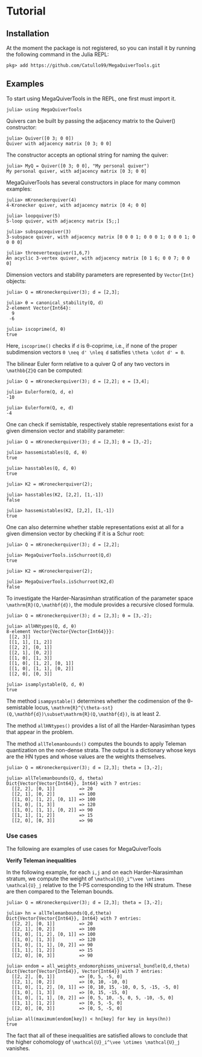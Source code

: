 # Tutorial

## Installation

At the moment the package is not registered,
so you can install it by running the following command in the Julia REPL:

```julia-repl
pkg> add https://github.com/Catullo99/MegaQuiverTools.git
```

## Examples

To start using MegaQuiverTools in the REPL, one first must import it.

```julia-repl
julia> using MegaQuiverTools
```

Quivers can be built by passing the adjacency matrix to the Quiver() constructor:

```julia-repl
julia> Quiver([0 3; 0 0])
Quiver with adjacency matrix [0 3; 0 0]
```

The constructor accepts an optional string for naming the quiver:

```julia-repl
julia> MyQ = Quiver([0 3; 0 0], "My personal quiver")
My personal quiver, with adjacency matrix [0 3; 0 0]
```

MegaQuiverTools has several constructors in place for many common examples:

```julia-repl
julia> mKroneckerquiver(4)
4-Kronecker quiver, with adjacency matrix [0 4; 0 0]

julia> loopquiver(5)
5-loop quiver, with adjacency matrix [5;;]

julia> subspacequiver(3)
3-subspace quiver, with adjacency matrix [0 0 0 1; 0 0 0 1; 0 0 0 1; 0 0 0 0]

julia> threevertexquiver(1,6,7)
An acyclic 3-vertex quiver, with adjacency matrix [0 1 6; 0 0 7; 0 0 0]
```


Dimension vectors and stability parameters are represented by `Vector{Int}` objects:

```julia-repl
julia> Q = mKroneckerquiver(3); d = [2,3];

julia> θ = canonical_stability(Q, d)
2-element Vector{Int64}:
  9
 -6

julia> iscoprime(d, θ)
true
```
Here, `iscoprime()` checks if ``d`` is θ-coprime, i.e., if none of the
proper subdimension vectors ``0 \neq d' \nleq d`` satisfies ``\theta \cdot d' = 0``.

The bilinear Euler form relative to a quiver Q of any two vectors
in ``\mathbb{Z}Q`` can be computed:

```julia-repl
julia> Q = mKroneckerquiver(3); d = [2,2]; e = [3,4];

julia> Eulerform(Q, d, e)
-10

julia> Eulerform(Q, e, d)
-4
```

One can check if semistable, respectively stable representations
exist for a given dimension vector and stability parameter:

```julia-repl
julia> Q = mKroneckerquiver(3); d = [2,3]; θ = [3,-2];

julia> hassemistables(Q, d, θ)
true

julia> hasstables(Q, d, θ)
true

julia> K2 = mKroneckerquiver(2);

julia> hasstables(K2, [2,2], [1,-1])
false

julia> hassemistables(K2, [2,2], [1,-1])
true
```

One can also determine whether stable representations exist at all
for a given dimension vector by checking if it is a Schur root:

```julia-repl
julia> Q = mKroneckerquiver(3); d = [2,2];

julia> MegaQuiverTools.isSchurroot(Q,d)
true

julia> K2 = mKroneckerquiver(2);

julia> MegaQuiverTools.isSchurroot(K2,d)
false
```

To investigate the Harder-Narasimhan stratification of the parameter space
``\mathrm{R}(Q,\mathbf{d})``, the module provides a recursive closed formula.

```julia-repl
julia> Q = mKroneckerquiver(3); d = [2,3]; θ = [3,-2];

julia> allHNtypes(Q, d, θ)
8-element Vector{Vector{Vector{Int64}}}:
 [[2, 3]]
 [[1, 1], [1, 2]]
 [[2, 2], [0, 1]]
 [[2, 1], [0, 2]]
 [[1, 0], [1, 3]]
 [[1, 0], [1, 2], [0, 1]]
 [[1, 0], [1, 1], [0, 2]]
 [[2, 0], [0, 3]]

julia> isamplystable(Q, d, θ)
true
```

The method `isampystable()` determines whether the codimension of the θ-semistable locus,
``\mathrm{R}^{\theta-sst}(Q,\mathbf{d})\subset\mathrm{R}(Q,\mathbf{d})``, is at least 2.

The method `allHNtypes()` provides a list of all the Harder-Narasimhan types that appear in the problem.

The method `allTelemanbounds()` computes the bounds to apply Teleman quantization on the non-dense strata.
The output is a dictionary whose keys are the HN types and whose values are the weights themselves.

```julia-repl
julia> Q = mKroneckerquiver(3); d = [2,3]; theta = [3,-2];

julia> allTelemanbounds(Q, d, theta)
Dict{Vector{Vector{Int64}}, Int64} with 7 entries:
  [[2, 2], [0, 1]]         => 20
  [[2, 1], [0, 2]]         => 100
  [[1, 0], [1, 2], [0, 1]] => 100
  [[1, 0], [1, 3]]         => 120
  [[1, 0], [1, 1], [0, 2]] => 90
  [[1, 1], [1, 2]]         => 15
  [[2, 0], [0, 3]]         => 90
```

### Use cases

The following are examples of use cases for MegaQuiverTools

**Verify Teleman inequalities**

In the following example, for each ``i,j`` and on each Harder-Narasimhan stratum,
we compute the weight of ``\mathcal{U}_i^\vee \otimes \mathcal{U}_j`` relative to the
1-PS corresponding to the HN stratum. These are then compared to the Teleman bounds.

```julia-repl
julia> Q = mKroneckerquiver(3); d = [2,3]; theta = [3,-2];

julia> hn = allTelemanbounds(Q,d,theta)
Dict{Vector{Vector{Int64}}, Int64} with 7 entries:
  [[2, 2], [0, 1]]         => 20
  [[2, 1], [0, 2]]         => 100
  [[1, 0], [1, 2], [0, 1]] => 100
  [[1, 0], [1, 3]]         => 120
  [[1, 0], [1, 1], [0, 2]] => 90
  [[1, 1], [1, 2]]         => 15
  [[2, 0], [0, 3]]         => 90

julia> endom = all_weights_endomorphisms_universal_bundle(Q,d,theta)
Dict{Vector{Vector{Int64}}, Vector{Int64}} with 7 entries:
  [[2, 2], [0, 1]]         => [0, 5, -5, 0]
  [[2, 1], [0, 2]]         => [0, 10, -10, 0]
  [[1, 0], [1, 2], [0, 1]] => [0, 10, 15, -10, 0, 5, -15, -5, 0]
  [[1, 0], [1, 3]]         => [0, 15, -15, 0]
  [[1, 0], [1, 1], [0, 2]] => [0, 5, 10, -5, 0, 5, -10, -5, 0]
  [[1, 1], [1, 2]]         => [0, 5, -5, 0]
  [[2, 0], [0, 3]]         => [0, 5, -5, 0]

julia> all(maximum(endom[key]) < hn[key] for key in keys(hn))
true
```

The fact that all of these inequalities are satisfied allows to conclude that the higher cohomology of
``\mathcal{U}_i^\vee \otimes \mathcal{U}_j`` vanishes.
